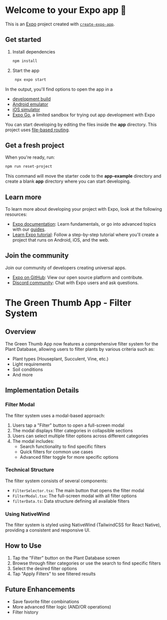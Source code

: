 # Welcome to your Expo app 👋

This is an [Expo](https://expo.dev) project created with [`create-expo-app`](https://www.npmjs.com/package/create-expo-app).

## Get started

1. Install dependencies

   ```bash
   npm install
   ```

2. Start the app

   ```bash
    npx expo start
   ```

In the output, you'll find options to open the app in a

- [development build](https://docs.expo.dev/develop/development-builds/introduction/)
- [Android emulator](https://docs.expo.dev/workflow/android-studio-emulator/)
- [iOS simulator](https://docs.expo.dev/workflow/ios-simulator/)
- [Expo Go](https://expo.dev/go), a limited sandbox for trying out app development with Expo

You can start developing by editing the files inside the **app** directory. This project uses [file-based routing](https://docs.expo.dev/router/introduction).

## Get a fresh project

When you're ready, run:

```bash
npm run reset-project
```

This command will move the starter code to the **app-example** directory and create a blank **app** directory where you can start developing.

## Learn more

To learn more about developing your project with Expo, look at the following resources:

- [Expo documentation](https://docs.expo.dev/): Learn fundamentals, or go into advanced topics with our [guides](https://docs.expo.dev/guides).
- [Learn Expo tutorial](https://docs.expo.dev/tutorial/introduction/): Follow a step-by-step tutorial where you'll create a project that runs on Android, iOS, and the web.

## Join the community

Join our community of developers creating universal apps.

- [Expo on GitHub](https://github.com/expo/expo): View our open source platform and contribute.
- [Discord community](https://chat.expo.dev): Chat with Expo users and ask questions.

# The Green Thumb App - Filter System

## Overview

The Green Thumb App now features a comprehensive filter system for the Plant Database, allowing users to filter plants by various criteria such as:

- Plant types (Houseplant, Succulent, Vine, etc.)
- Light requirements
- Soil conditions
- And more

## Implementation Details

### Filter Modal

The filter system uses a modal-based approach:

1. Users tap a "Filter" button to open a full-screen modal
2. The modal displays filter categories in collapsible sections
3. Users can select multiple filter options across different categories
4. The modal includes:
   - Search functionality to find specific filters
   - Quick filters for common use cases
   - Advanced filter toggle for more specific options

### Technical Structure

The filter system consists of several components:

- `FilterSelector.tsx`: The main button that opens the filter modal
- `FilterModal.tsx`: The full-screen modal with all filter options
- `filterData.ts`: Data structure defining all available filters

### Using NativeWind

The filter system is styled using NativeWind (TailwindCSS for React Native), providing a consistent and responsive UI.

## How to Use

1. Tap the "Filter" button on the Plant Database screen
2. Browse through filter categories or use the search to find specific filters
3. Select the desired filter options
4. Tap "Apply Filters" to see filtered results

## Future Enhancements

- Save favorite filter combinations
- More advanced filter logic (AND/OR operations)
- Filter history
